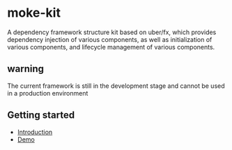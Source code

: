 # moke-kit
A dependency framework structure kit based on uber/fx, which provides dependency injection of various components, as well as initialization of various components, and lifecycle management of various components.

## warning
The current framework is still in the development stage and cannot be used in a production environment

## Getting started
 * [Introduction](https://github.com/GStones/moke-kit/wiki/Introduction)
 * [Demo](./demo)



